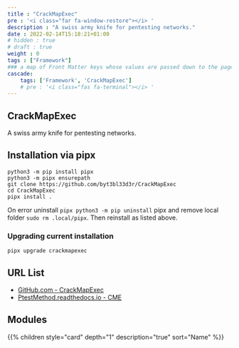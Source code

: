 ```yaml
---
title : "CrackMapExec"
pre : '<i class="far fa-window-restore"></i> '
description : "A swiss army knife for pentesting networks."
date : 2022-02-14T15:18:21+01:00
# hidden : true
# draft : true
weight : 0
tags : ["Framework"]
### a map of Front Matter keys whose values are passed down to the page's descendants unless overwritten by self or a closer ancestor's cascade. 
cascade:
    tags: ['Framework', 'CrackMapExec']
    # pre : '<i class="fas fa-terminal"></i> '
---
```


## CrackMapExec

A swiss army knife for pentesting networks.

## Installation via pipx

```plain
python3 -m pip install pipx
python3 -m pipx ensurepath
git clone https://github.com/byt3bl33d3r/CrackMapExec
cd CrackMapExec
pipx install .
```

On error uninstall `pipx python3 -m pip uninstall` pipx and remove local folder `sudo rm .local/pipx`. Then reinstall as listed above.

### Upgrading current installation

```plain
pipx upgrade crackmapexec
```

## URL List

* [GitHub.com - CrackMapExec](https://github.com/byt3bl33d3r/CrackMapExec)
* [PtestMethod.readthedocs.io - CME](https://ptestmethod.readthedocs.io/en/latest/cme.html)

## Modules

{{% children style="card" depth="1" description="true" sort="Name"  %}}

